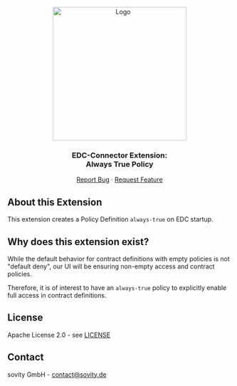 <!-- PROJECT LOGO -->
<br />
<div align="center">
  <a href="https://github.com/sovity/opendataspace">
    <img src="https://raw.githubusercontent.com/sovity/edc-ui/main/src/assets/images/sovity_logo.svg" alt="Logo" width="300">
  </a>

<h3 align="center">EDC-Connector Extension:<br />Always True Policy</h3>

  <p align="center">
    <a href="https://github.com/sovity/opendataspace/issues/new?template=bug_report.md">Report Bug</a>
    ·
    <a href="https://github.com/sovity/opendataspace/issues/new?template=feature_request.md">Request Feature</a>
  </p>
</div>

## About this Extension
This extension creates a Policy Definition `always-true` on EDC startup.

## Why does this extension exist?

While the default behavior for contract definitions with empty policies is not "default deny",
our UI will be ensuring non-empty access and contract policies.

Therefore, it is of interest to have an `always-true` policy to explicitly enable full access in contract definitions.

## License
Apache License 2.0 - see [LICENSE](../../LICENSE)

## Contact
sovity GmbH - contact@sovity.de
